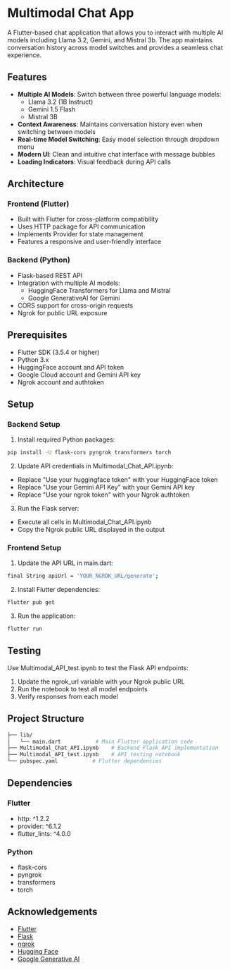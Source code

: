 # Multimodal Chat App

A Flutter-based chat application that allows you to interact with multiple AI models including Llama 3.2, Gemini, and Mistral 3b. The app maintains conversation history across model switches and provides a seamless chat experience.

## Features

- **Multiple AI Models**: Switch between three powerful language models:
  - Llama 3.2 (1B Instruct)
  - Gemini 1.5 Flash
  - Mistral 3B
- **Context Awareness**: Maintains conversation history even when switching between models
- **Real-time Model Switching**: Easy model selection through dropdown menu
- **Modern UI**: Clean and intuitive chat interface with message bubbles
- **Loading Indicators**: Visual feedback during API calls

## Architecture

### Frontend (Flutter)
- Built with Flutter for cross-platform compatibility
- Uses HTTP package for API communication
- Implements Provider for state management
- Features a responsive and user-friendly interface

### Backend (Python)
- Flask-based REST API
- Integration with multiple AI models:
  - HuggingFace Transformers for Llama and Mistral
  - Google GenerativeAI for Gemini
- CORS support for cross-origin requests
- Ngrok for public URL exposure

## Prerequisites

- Flutter SDK (3.5.4 or higher)
- Python 3.x
- HuggingFace account and API token
- Google Cloud account and Gemini API key
- Ngrok account and authtoken

## Setup

### Backend Setup

1. Install required Python packages:
```bash
pip install -U flask-cors pyngrok transformers torch 
```
2. Update API credentials in Multimodal_Chat_API.ipynb:
 - Replace "Use your huggingface token" with your HuggingFace token
 - Replace "Use your Gemini API Key" with your Gemini API key
 - Replace "Use your ngrok token" with your Ngrok authtoken
3. Run the Flask server:
 - Execute all cells in Multimodal_Chat_API.ipynb
 - Copy the Ngrok public URL displayed in the output

### Frontend Setup
1. Update the API URL in main.dart:
```bash
final String apiUrl = 'YOUR_NGROK_URL/generate';
```
2. Install Flutter dependencies:
```bash
flutter pub get
```
3. Run the application:
```bash
flutter run
```

## Testing
Use Multimodal_API_test.ipynb to test the Flask API endpoints:

1. Update the ngrok_url variable with your Ngrok public URL
2. Run the notebook to test all model endpoints
3. Verify responses from each model

## Project Structure
```bash
├── lib/
│   └── main.dart           # Main Flutter application code
├── Multimodal_Chat_API.ipynb    # Backend Flask API implementation
├── Multimodal_API_test.ipynb    # API testing notebook
└── pubspec.yaml           # Flutter dependencies
```
## Dependencies
### Flutter
* http: ^1.2.2
* provider: ^6.1.2
* flutter_lints: ^4.0.0
### Python
* flask-cors
* pyngrok
* transformers
* torch

## Acknowledgements

- [Flutter](https://flutter.dev/)
- [Flask](https://flask.palletsprojects.com/)
- [ngrok](https://ngrok.com/)
- [Hugging Face](https://huggingface.co/)
- [Google Generative AI](https://ai.google/tools/)
